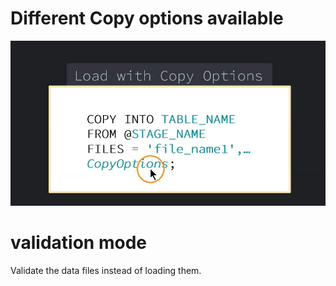 # Different Copy options available
![alt text](image-32.png)

# validation mode

Validate the data files instead of loading them.